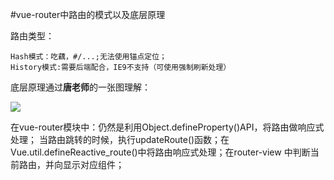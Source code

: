 #vue-router中路由的模式以及底层原理

路由类型：

	Hash模式：吃藕，#/...;无法使用锚点定位；
    History模式:需要后端配合，IE9不支持（可使用强制刷新处理）
    
底层原理通过**唐老师**的一张图理解：

![](https://user-gold-cdn.xitu.io/2019/4/14/16a1b5ad46fdb4de?w=1327&h=428&f=png&s=115957)

在vue-router模块中：仍然是利用Object.defineProperty()API，将路由做响应式处理；
当路由跳转的时候，执行updateRoute()函数；在Vue.util.defineReactive_route()中将路由响应式处理；在router-view 中判断当前路由，并向<router-view>显示对应组件；


